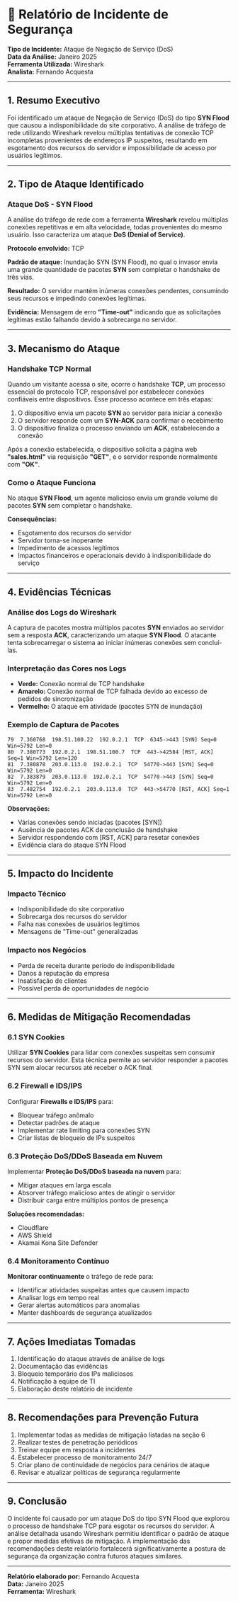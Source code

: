 # 📄 Relatório de Incidente de Segurança

**Tipo de Incidente:** Ataque de Negação de Serviço (DoS)  
**Data da Análise:** Janeiro 2025  
**Ferramenta Utilizada:** Wireshark  
**Analista:** Fernando Acquesta

---

## 1. Resumo Executivo

Foi identificado um ataque de Negação de Serviço (DoS) do tipo **SYN Flood** que causou a indisponibilidade do site corporativo. A análise de tráfego de rede utilizando Wireshark revelou múltiplas tentativas de conexão TCP incompletas provenientes de endereços IP suspeitos, resultando em esgotamento dos recursos do servidor e impossibilidade de acesso por usuários legítimos.

---

## 2. Tipo de Ataque Identificado

### Ataque DoS - SYN Flood

A análise do tráfego de rede com a ferramenta **Wireshark** revelou múltiplas conexões repetitivas e em alta velocidade, todas provenientes do mesmo usuário. Isso caracteriza um ataque **DoS (Denial of Service)**.

**Protocolo envolvido:** TCP

**Padrão de ataque:** Inundação SYN (SYN Flood), no qual o invasor envia uma grande quantidade de pacotes **SYN** sem completar o handshake de três vias.

**Resultado:** O servidor mantém inúmeras conexões pendentes, consumindo seus recursos e impedindo conexões legítimas.

**Evidência:** Mensagem de erro **"Time-out"** indicando que as solicitações legítimas estão falhando devido à sobrecarga no servidor.

---

## 3. Mecanismo do Ataque

### Handshake TCP Normal

Quando um visitante acessa o site, ocorre o handshake **TCP**, um processo essencial do protocolo TCP, responsável por estabelecer conexões confiáveis entre dispositivos. Esse processo acontece em três etapas:

1. O dispositivo envia um pacote **SYN** ao servidor para iniciar a conexão
2. O servidor responde com um **SYN-ACK** para confirmar o recebimento
3. O dispositivo finaliza o processo enviando um **ACK**, estabelecendo a conexão

Após a conexão estabelecida, o dispositivo solicita a página web **"sales.html"** via requisição **"GET"**, e o servidor responde normalmente com **"OK"**.

### Como o Ataque Funciona

No ataque **SYN Flood**, um agente malicioso envia um grande volume de pacotes **SYN** sem completar o handshake. 

**Consequências:**
- Esgotamento dos recursos do servidor
- Servidor torna-se inoperante
- Impedimento de acessos legítimos
- Impactos financeiros e operacionais devido à indisponibilidade do serviço

---

## 4. Evidências Técnicas

### Análise dos Logs do Wireshark

A captura de pacotes mostra múltiplos pacotes **SYN** enviados ao servidor sem a resposta **ACK**, caracterizando um ataque **SYN Flood**. O atacante tenta sobrecarregar o sistema ao iniciar inúmeras conexões sem concluí-las.

### Interpretação das Cores nos Logs

- **Verde:** Conexão normal de TCP handshake
- **Amarelo:** Conexão normal de TCP falhada devido ao excesso de pedidos de sincronização
- **Vermelho:** O ataque em atividade (pacotes SYN de inundação)

### Exemplo de Captura de Pacotes

```
79  7.360768  198.51.100.22  192.0.2.1  TCP  6345->443 [SYN] Seq=0 Win=5792 Len=0
80  7.380773  192.0.2.1  198.51.100.7  TCP  443->42584 [RST, ACK] Seq=1 Win=5792 Len=120
81  7.380878  203.0.113.0  192.0.2.1  TCP  54770->443 [SYN] Seq=0 Win=5792 Len=0
82  7.383879  203.0.113.0  192.0.2.1  TCP  54770->443 [SYN] Seq=0 Win=5792 Len=0
83  7.482754  192.0.2.1  203.0.113.0  TCP  443->54770 [RST, ACK] Seq=1 Win=5792 Len=0
```

**Observações:**
- Várias conexões sendo iniciadas (pacotes [SYN])
- Ausência de pacotes ACK de conclusão de handshake
- Servidor respondendo com [RST, ACK] para resetar conexões
- Evidência clara do ataque SYN Flood

---

## 5. Impacto do Incidente

### Impacto Técnico
- Indisponibilidade do site corporativo
- Sobrecarga dos recursos do servidor
- Falha nas conexões de usuários legítimos
- Mensagens de "Time-out" generalizadas

### Impacto nos Negócios
- Perda de receita durante período de indisponibilidade
- Danos à reputação da empresa
- Insatisfação de clientes
- Possível perda de oportunidades de negócio

---

## 6. Medidas de Mitigação Recomendadas

### 6.1 SYN Cookies

Utilizar **SYN Cookies** para lidar com conexões suspeitas sem consumir recursos do servidor. Esta técnica permite ao servidor responder a pacotes SYN sem alocar recursos até receber o ACK final.

### 6.2 Firewall e IDS/IPS

Configurar **Firewalls e IDS/IPS** para:
- Bloquear tráfego anômalo
- Detectar padrões de ataque
- Implementar rate limiting para conexões SYN
- Criar listas de bloqueio de IPs suspeitos

### 6.3 Proteção DoS/DDoS Baseada em Nuvem

Implementar **Proteção DoS/DDoS baseada na nuvem** para:
- Mitigar ataques em larga escala
- Absorver tráfego malicioso antes de atingir o servidor
- Distribuir carga entre múltiplos pontos de presença

**Soluções recomendadas:**
- Cloudflare
- AWS Shield
- Akamai Kona Site Defender

### 6.4 Monitoramento Contínuo

**Monitorar continuamente** o tráfego de rede para:
- Identificar atividades suspeitas antes que causem impacto
- Analisar logs em tempo real
- Gerar alertas automáticos para anomalias
- Manter dashboards de segurança atualizados

---

## 7. Ações Imediatas Tomadas

1. Identificação do ataque através de análise de logs
2. Documentação das evidências
3. Bloqueio temporário dos IPs maliciosos
4. Notificação à equipe de TI
5. Elaboração deste relatório de incidente

---

## 8. Recomendações para Prevenção Futura

1. Implementar todas as medidas de mitigação listadas na seção 6
2. Realizar testes de penetração periódicos
3. Treinar equipe em resposta a incidentes
4. Estabelecer processo de monitoramento 24/7
5. Criar plano de continuidade de negócios para cenários de ataque
6. Revisar e atualizar políticas de segurança regularmente

---

## 9. Conclusão

O incidente foi causado por um ataque DoS do tipo SYN Flood que explorou o processo de handshake TCP para esgotar os recursos do servidor. A análise detalhada usando Wireshark permitiu identificar o padrão de ataque e propor medidas efetivas de mitigação. A implementação das recomendações deste relatório fortalecerá significativamente a postura de segurança da organização contra futuros ataques similares.

---

**Relatório elaborado por:** Fernando Acquesta  
**Data:** Janeiro 2025  
**Ferramenta:** Wireshark